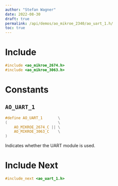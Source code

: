```yaml
---
author: "Stefan Wagner"
date: 2022-08-30
draft: true
permalink: /api/demos/ao_mikroe_2340/ao_uart_1.h/
toc: true
---
```


# Include

```c
#include <ao_mikroe_2674.h>
#include <ao_mikroe_3063.h>
```

# Constants

## `AO_UART_1`

```c
#define AO_UART_1       \
(                       \
    AO_MIKROE_2674_C || \
    AO_MIKROE_3063_C    \
)
```

Indicates whether the UART module is used.

# Include Next

```c
#include_next <ao_uart_1.h>
```
